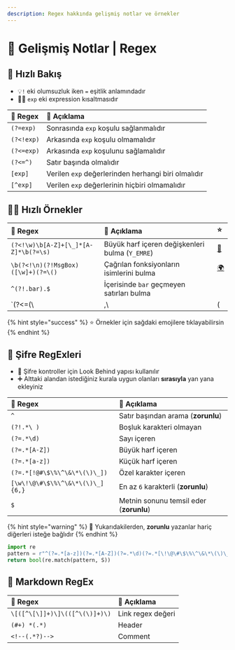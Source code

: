 ```yaml
---
description: Regex hakkında gelişmiş notlar ve örnekler
---
```


# 🤯 Gelişmiş Notlar \| Regex

## 👀 Hızlı Bakış‍

* 💡`!` eki olumsuzluk iken `=` eşitlik anlamındadır 
* 💁‍♂️ `exp` eki expression kısaltmasıdır

| 💎 Regex | 📑 Açıklama |
| :--- | :--- |
| `(?=exp)` | Sonrasında `exp` koşulu sağlanmalıdır |
| `(?<!exp)` | Arkasında `exp` koşulu olmamalıdır |
| `(?<=exp)` | Arkasında `exp` koşulunu sağlamalıdır |
| `(?<=^)` | Satır başında olmalıdır |
| `[exp]` | Verilen `exp` değerlerinden herhangi biri olmalıdır |
| `[^exp]` | Verilen `exp` değerlerinin hiçbiri olmamalıdır |

## 👨‍💻 Hızlı Örnekler

| 💎 Regex | 📑 Açıklama | ⭐ |
| :--- | :--- | :--- |
| `(?<!\w)\b[A-Z]+[\_]*[A-Z]*\b(?=\s)` | Büyük harf içeren değişkenleri bulma \(`Y_EMRE`\) | [🔗](https://regex101.com/r/fgHYX0/3) |
| `\b(?<!\n)(?!MsgBox)([\w]+)(?=\()` | Çağrılan fonksiyonların isimlerini bulma | [🌍](https://regex101.com/r/fgHYX0/2/) |
| `^(?!.bar).$` | İçerisinde `bar` geçmeyen satırları bulma |  |
| `(?<=\(\ |\,\ |\(|\,)\w+` |  |  |

{% hint style="success" %}
⭐ Örnekler için sağdaki emojilere tıklayabilirsin
{% endhint %}

## 🔑 Şifre RegExleri

* 👀 Şifre kontroller için Look Behind yapısı kullanılır
* ➕ Alttaki alandan istediğiniz kurala uygun olanları **sırasıyla** yan yana ekleyiniz

| 💎 Regex | 📑 Açıklama |
| :--- | :--- |
| `^` | Satır başından arama  \(**zorunlu**\) |
| `(?!.*\ )`  | Boşluk karakteri olmayan |
| `(?=.*\d)` | Sayı içeren |
| `(?=.*[A-Z])` | Büyük harf içeren |
| `(?=.*[a-z])` | Küçük harf içeren |
| `(?=.*[!@#\$\%\^\&\*\(\)\_])` | Özel karakter içeren |
| `[\w\!\@\#\$\%\^\&\*\(\)\_]{6,}` | En az `6` karakterli \(**zorunlu**\) |
| `$` | Metnin sonunu temsil eder \(**zorunlu**\) |

{% hint style="warning" %}
📢 Yukarıdakilerden, **zorunlu** yazanlar hariç diğerleri isteğe bağlıdır
{% endhint %}

```python
import re
pattern = r"^(?=.*[a-z])(?=.*[A-Z])(?=.*\d)(?=.*[\!\@\#\$\%\^\&\*\(\)\_])(?!.*\ )[\w\!\@\#\$\%\^\&\*\(\)\_]{6,}$"
return bool(re.match(pattern, S))
```

## 📑 Markdown RegEx

| 💎 Regex | 📑 Açıklama |
| :--- | :--- |
| `\[([^\[\]]+)\]\(([^\(\)]+)\)` | Link regex değeri |
| `(#+) *(.*)` | Header |
| `<!--(.*?)-->` | Comment |

